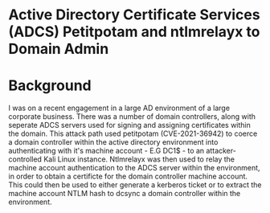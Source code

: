 # Active Directory Certificate Services (ADCS) Petitpotam and ntlmrelayx to Domain Admin

# Background

I was on a recent engagement in a large AD environment of a large corporate business. There was a number of domain controllers, along with seperate ADCS servers used for signing and assigning certificates within the domain. This attack path used petitpotam (CVE-2021-36942) to coerce a domain controller within the active directory environment into authenticating with it's machine account - E.G DC1$ - to an attacker-controlled Kali Linux instance. Ntlmrelayx was then used to relay the machine account authentication to the ADCS server within the environment, in order to obtain a certificte for the domain controller machine account. This could then be used to either generate a kerberos ticket or to extract the machine account NTLM hash to dcsync a domain controller within the environment.
